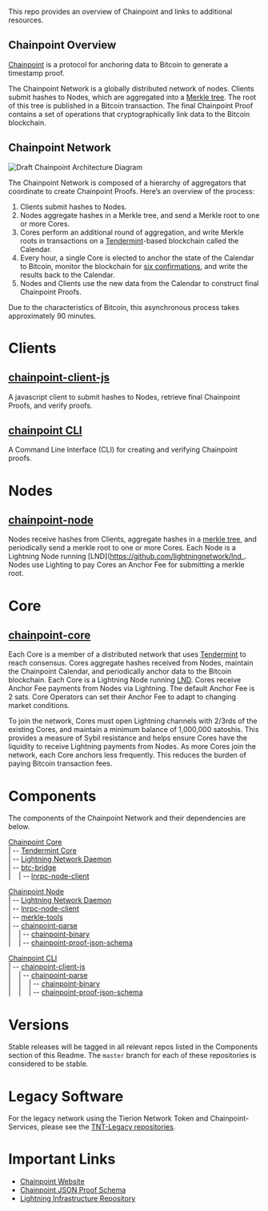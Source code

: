 
This repo provides an overview of Chainpoint and links to additional resources.

## Chainpoint Overview

[Chainpoint](https://github.com/chainpoint) is a protocol for anchoring data to Bitcoin to generate a timestamp proof. 

The Chainpoint Network is a globally distributed network of nodes. Clients submit hashes to Nodes, which are aggregated into a [Merkle tree](https://en.wikipedia.org/wiki/Merkle_tree). The root of this tree is published in a Bitcoin transaction. The final Chainpoint Proof contains a set of operations that cryptographically link data to the Bitcoin blockchain.

## Chainpoint Network
![Draft Chainpoint Architecture Diagram](https://paper-attachments.dropbox.com/s_883E156766A879673911BFDD878E29AA5A98EB3FDCF0A3A1EF22315E9B0438F5_1579736021684_Zeus+Architeture+Draft+v2.png)


The Chainpoint Network is composed of a hierarchy of aggregators that coordinate to create Chainpoint Proofs. Here’s an overview of the process:


1. Clients submit hashes to Nodes. 
2. Nodes aggregate hashes in a Merkle tree, and send a Merkle root to one or more Cores. 
3. Cores perform an additional round of aggregation, and write Merkle roots in transactions on a [Tendermint](https://github.com/tendermint/tendermint)-based blockchain called the Calendar. 
4. Every hour, a single Core is elected to anchor the state of the Calendar to Bitcoin, monitor the blockchain for [six confirmations](https://en.bitcoin.it/wiki/Confirmation), and write the results back to the Calendar. 
5. Nodes and Clients use the new data from the Calendar to construct final Chainpoint Proofs. 

Due to the characteristics of Bitcoin, this asynchronous process takes approximately 90 minutes.


# Clients
## [chainpoint-client-js](https://github.com/chainpoint/chainpoint-client-js)

A javascript client to submit hashes to Nodes, retrieve final Chainpoint Proofs, and verify proofs.

## [chainpoint CLI](https://github.com/chainpoint/chainpoint-cli)

A Command Line Interface (CLI) for creating and verifying Chainpoint proofs.


# Nodes
## [chainpoint-node](http://github.com/chainpoint/chainpoint-node)

Nodes receive hashes from Clients, aggregate hashes in a [merkle tree](https://en.wikipedia.org/wiki/Merkle_tree), and periodically send a merkle root to one or more Cores. Each Node is a Lightning Node running [LND](https://github.com/lightningnetwork/lnd_. Nodes use Lighting to pay Cores an Anchor Fee for submitting a merkle root. 


# Core
## [chainpoint-core](http://github.com/chainpoint/chainpoint-core)

Each Core is a member of a distributed network that uses [Tendermint](https://github.com/tendermint/tendermint) to reach consensus. Cores aggregate hashes received from Nodes, maintain the Chainpoint Calendar, and periodically anchor data to the Bitcoin blockchain. Each Core is a Lightning Node running [LND](https://github.com/lightningnetwork/lnd). Cores receive Anchor Fee payments from Nodes via Lightning. The default Anchor Fee is 2 sats. Core Operators can set their Anchor Fee to adapt to changing market conditions.

To join the network, Cores must open Lightning channels with 2/3rds of the existing Cores, and maintain a minimum balance of 1,000,000 satoshis. This provides a measure of Sybil resistance and helps ensure Cores have the liquidity to receive Lightning payments from Nodes. As more Cores join the network, each Core anchors less frequently. This reduces the burden of paying Bitcoin transaction fees.

# Components

The components of the Chainpoint Network and their dependencies are below.


[Chainpoint Core](https://github.com/chainpoint/chainpoint-core/blob/master/README.md)  
| -- [Tendermint Core](https://github.com/chainpoint/tendermint)  
| -- [Lightning Network Daemon](https://github.com/Tierion/lnd)  
| -- [btc-bridge](https://github.com/Tierion/btc-bridge)  
|&nbsp; &nbsp; | -- [lnrpc-node-client](https://github.com/Tierion/lnrpc-node-client)  

[Chainpoint Node](https://github.com/chainpoint/chainpoint-node-src)  
| -- [Lightning Network Daemon](https://github.com/Tierion/lnd)  
| -- [lnrpc-node-client](https://github.com/Tierion/lnrpc-node-client)  
| -- [merkle-tools](https://github.com/Tierion/merkle-tools)  
| -- [chainpoint-parse](https://github.com/chainpoint/chainpoint-parse)  
|&nbsp; &nbsp; | -- [chainpoint-binary](https://github.com/chainpoint/chainpoint-binary)  
|&nbsp; &nbsp; | -- [chainpoint-proof-json-schema](https://github.com/chainpoint/chainpoint-proof-json-schema)  

[Chainpoint CLI](https://github.com/chainpoint/chainpoint-cli)  
| -- [chainpoint-client-js](https://github.com/chainpoint/chainpoint-client-js)  
|&nbsp; &nbsp; | -- [chainpoint-parse](https://github.com/chainpoint/chainpoint-parse)  
|&nbsp; &nbsp; |&nbsp; &nbsp; | -- [chainpoint-binary](https://github.com/chainpoint/chainpoint-binary)  
|&nbsp; &nbsp; |&nbsp; &nbsp; | -- [chainpoint-proof-json-schema](https://github.com/chainpoint/chainpoint-proof-json-schema) 

# Versions

Stable releases will be tagged in all relevant repos listed in the Components section of this Readme. The `master` branch for each of these repositories is considered to be stable. 

# Legacy Software

For the legacy network using the Tierion Network Token and Chainpoint-Services, please see the [TNT-Legacy repositories](https://github.com/tnt-legacy). 

# Important Links
- [Chainpoint Website](https://chainpoint.org)
- [Chainpoint JSON Proof Schema](https://chainpoint.org/contexts/chainpoint-v4.jsonld)
- [Lightning Infrastructure Repository](https://github.com/Tierion/boltbox)

